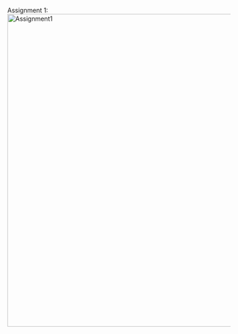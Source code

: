 Assignment 1:
<img width="704" alt="Assignment1" src="https://user-images.githubusercontent.com/82365010/115992241-35a23b00-a5ff-11eb-9f53-358196db3a3d.png">
